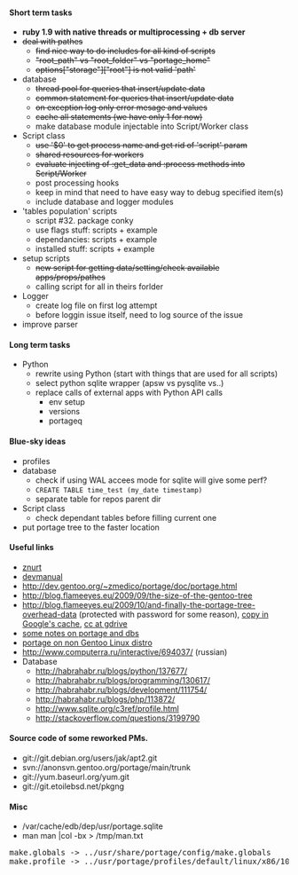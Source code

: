 #### Short term tasks
* **ruby 1.9 with native threads or multiprocessing + db server**
* ~~deal with pathes~~
    + ~~find nice way to do includes for all kind of scripts~~
    + ~~"root_path" vs "root_folder" vs "portage_home"~~
    + ~~options["storage"]["root"] is not valid 'path'~~
* database
    + ~~thread pool for queries that insert/update data~~
    + ~~common statement for queries that insert/update data~~
    + ~~on exception log only error mesage and values~~
    + ~~cache all statements (we have only 1 for now)~~
    + make database module injectable into Script/Worker class
* Script class
    + ~~use '$0' to get process name and get rid of 'script' param~~
    + ~~shared resources for workers~~
    + ~~evaluate injecting of :get_data and :process methods into Script/Worker~~
    + post processing hooks
    + keep in mind that need to have easy way to debug specified item(s)
    + include database and logger modules
* 'tables population' scripts
    + script #32. package conky
    + use flags stuff: scripts + example
    + dependancies: scripts + example
    + installed stuff: scripts + example
* setup scripts
    + ~~new script for getting data/setting/check available apps/props/pathes~~
    + calling script for all in theirs forlder
* Logger
    + create log file on first log attempt
    + before loggin issue itself, need to log source of the issue
* improve parser

#### Long term tasks
* Python
    + rewrite using Python (start with things that are used for all scripts)
    + select python sqlite wrapper (apsw vs pysqlite vs..)
    + replace calls of external apps with Python API calls
        - env setup
        - versions
        - portageq

#### Blue-sky ideas
* profiles
* database
    + check if using WAL accees mode for sqlite will give some perf?
    + ```CREATE TABLE time_test (my_date timestamp)```
    + separate table for repos parent dir
* Script class
    + check dependant tables before filling current one
* put portage tree to the faster location

#### Useful links
* [znurt](http://znurt.org)
* [devmanual](http://devmanual.gentoo.org)
* http://dev.gentoo.org/~zmedico/portage/doc/portage.html
* http://blog.flameeyes.eu/2009/09/the-size-of-the-gentoo-tree
* http://blog.flameeyes.eu/2009/10/and-finally-the-portage-tree-overhead-data (protected with password for some reason), [copy in Google's cache](http://webcache.googleusercontent.com/search?q=cache:dZiCptS9UdwJ:blog.flameeyes.eu/2009/10/and-finally-the-portage-tree-overhead-data+&cd=1&hl=en&ct=clnk&client=ubuntu), [cc at gdrive](http://goo.gl/9JHh3)
* [some notes on portage and dbs](http://www.linux-archive.org/gentoo-alt/582446-rfc-changing-sys-apps-portage-python-api-use-eroot-instead-root-keys-portage-db-similar-map-objects.html)
* [portage on non Gentoo Linux distro](http://xanda.org/index.php?page=install-gentoo-portage-on-non-gentoo-distribution)
* http://www.computerra.ru/interactive/694037/ (russian)
* Database
    + http://habrahabr.ru/blogs/python/137677/
    + http://habrahabr.ru/blogs/programming/130617/
    + http://habrahabr.ru/blogs/development/111754/
    + http://habrahabr.ru/blogs/php/113872/
    + http://www.sqlite.org/c3ref/profile.html
    + http://stackoverflow.com/questions/3199790

#### Source code of some reworked PMs.
* git://git.debian.org/users/jak/apt2.git
* svn://anonsvn.gentoo.org/portage/main/trunk
* git://yum.baseurl.org/yum.git
* git://git.etoilebsd.net/pkgng

#### Misc
* /var/cache/edb/dep/usr/portage.sqlite
* man man |col -bx > /tmp/man.txt
<pre>
make.globals -> ../usr/share/portage/config/make.globals
make.profile -> ../usr/portage/profiles/default/linux/x86/10.0
</pre>
